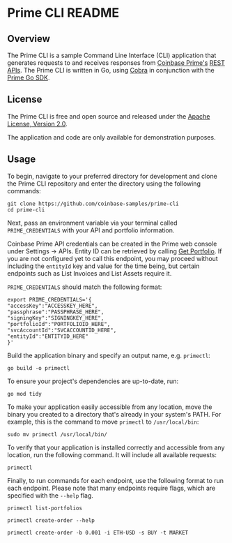 # Prime CLI README

## Overview

The Prime CLI is a sample Command Line Interface (CLI) application that generates requests to and receives responses from [Coinbase Prime's](https://prime.coinbase.com/) [REST APIs](https://docs.cloud.coinbase.com/prime/reference). The Prime CLI is written in Go, using [Cobra](https://github.com/spf13/cobra) in conjunction with the [Prime Go SDK](https://github.com/coinbase-samples/prime-sdk-go). 

## License

The Prime CLI is free and open source and released under the [Apache License, Version 2.0](LICENSE.txt).

The application and code are only available for demonstration purposes.

## Usage

To begin, navigate to your preferred directory for development and clone the Prime CLI repository and enter the directory using the following commands: 

```
git clone https://github.com/coinbase-samples/prime-cli
cd prime-cli
```

Next, pass an environment variable via your terminal called `PRIME_CREDENTIALS` with your API and portfolio information. 

Coinbase Prime API credentials can be created in the Prime web console under Settings -> APIs. Entity ID can be retrieved by calling [Get Portfolio](https://docs.cloud.coinbase.com/prime/reference/primerestapi_getportfolio). If you are not configured yet to call this endpoint, you may proceed without including the `entityId` key and value for the time being, but certain endpoints such as List Invoices and List Assets require it. 

`PRIME_CREDENTIALS` should match the following format:
```
export PRIME_CREDENTIALS='{
"accessKey":"ACCESSKEY_HERE",
"passphrase":"PASSPHRASE_HERE",
"signingKey":"SIGNINGKEY_HERE",
"portfolioId":"PORTFOLIOID_HERE",
"svcAccountId":"SVCACCOUNTID_HERE",
"entityId":"ENTITYID_HERE"
}'
```


Build the application binary and specify an output name, e.g. `primectl`:

```
go build -o primectl
```

To ensure your project's dependencies are up-to-date, run:
```
go mod tidy
```

To make your application easily accessible from any location, move the binary you created to a directory that's already in your system's PATH. For example, this is the command to move `primectl` to `/usr/local/bin`:

```
sudo mv primectl /usr/local/bin/
```

To verify that your application is installed correctly and accessible from any location, run the following command. It will include all available requests:

```
primectl
```

Finally, to run commands for each endpoint, use the following format to run each endpoint. Please note that many endpoints require flags, which are specified with the `--help` flag. 

```
primectl list-portfolios
```

```
primectl create-order --help
```

```
primectl create-order -b 0.001 -i ETH-USD -s BUY -t MARKET
```